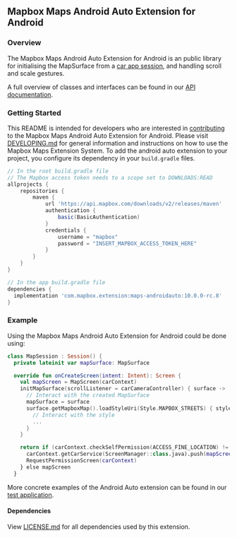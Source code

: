 ## Mapbox Maps Android Auto Extension for Android

### Overview

The Mapbox Maps Android Auto Extension for Android is an public library for initialising the MapSurface from a [car app session](https://developer.android.com/reference/androidx/car/app/Session), and handling scroll and scale gestures.

A full overview of classes and interfaces can be found in our [API documentation](https://docs.mapbox.com/android/beta/maps/guides/).

### Getting Started

This README is intended for developers who are interested in [contributing](https://github.com/mapbox/mapbox-maps-android/blob/master/CONTRIBUTING.md) to the Mapbox Maps Android Auto Extension for Android. Please visit [DEVELOPING.md](https://github.com/mapbox/mapbox-maps-android/blob/master/DEVELOPING.md) for general information and instructions on how to use the Mapbox Maps Extension System. To add the android auto extension to your project, you configure its dependency in your `build.gradle` files.

```groovy
// In the root build.gradle file
// The Mapbox access token needs to a scope set to DOWNLOADS:READ
allprojects {
    repositories {
        maven {
            url 'https://api.mapbox.com/downloads/v2/releases/maven'
            authentication {
                basic(BasicAuthentication)
            }
            credentials {
                username = "mapbox"
                password = "INSERT_MAPBOX_ACCESS_TOKEN_HERE"
            }
        }
    }
}

// In the app build.gradle file
dependencies {
  implementation 'com.mapbox.extension:maps-androidauto:10.0.0-rc.8'
}
```

### Example

Using the Mapbox Maps Android Auto Extension for Android could be done using:

```kotlin
class MapSession : Session() {
  private lateinit var mapSurface: MapSurface

  override fun onCreateScreen(intent: Intent): Screen {
    val mapScreen = MapScreen(carContext)
    initMapSurface(scrollListener = carCameraController) { surface ->
      // Interact with the created MapSurface
      mapSurface = surface
      surface.getMapboxMap().loadStyleUri(Style.MAPBOX_STREETS) { style ->
        // Interact with the style
        ...
      }
    }

    return if (carContext.checkSelfPermission(ACCESS_FINE_LOCATION) != PERMISSION_GRANTED) {
      carContext.getCarService(ScreenManager::class.java).push(mapScreen)
      RequestPermissionScreen(carContext)
    } else mapScreen
  }
```

More concrete examples of the Android Auto extension can be found in our [test application](https://github.com/mapbox/mapbox-maps-android/tree/master/android-auto-app/src/main/java/com/mapbox/maps/testapp/auto).

#### Dependencies

View [LICENSE.md](LICENSE.md) for all dependencies used by this extension.
